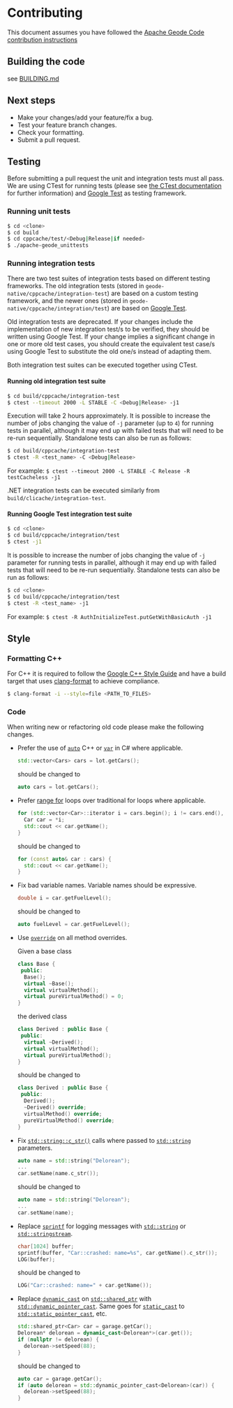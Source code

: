 # Contributing
This document assumes you have followed the [Apache Geode Code contribution instructions](https://cwiki.apache.org/confluence/display/GEODE/Code+contributions)

## Building the code
see [BUILDING.md](BUILDING.md)

## Next steps
* Make your changes/add your feature/fix a bug.
* Test your feature branch changes.
* Check your formatting.
* Submit a pull request.

## Testing
Before submitting a pull request the unit and integration tests must all pass. We are using CTest for running tests (please see [the CTest documentation](https://cmake.org/Wiki/CMake/Testing_With_CTest) for further information) and [Google Test](https://github.com/google/googletest) as testing framework.

### Running unit tests
```bash
$ cd <clone>
$ cd build
$ cd cppcache/test/<Debug|Release|if needed>
$ ./apache-geode_unittests
```

### Running integration tests
There are two test suites of integration tests based on different testing frameworks. The old integration tests (stored in `geode-native/cppcache/integration-test`) are based on a custom testing framework, and the newer ones (stored in `geode-native/cppcache/integration/test`) are based on [Google Test](https://github.com/google/googletest).

Old integration tests are deprecated. If your changes include the implementation of new integration test/s to be verified, they should be written using Google Test. If your change implies a significant change in one or more old test cases, you should create the equivalent test case/s using Google Test to substitute the old one/s instead of adapting them.

Both integration test suites can be executed together using CTest.

#### Running old integration test suite
```bash
$ cd build/cppcache/integration-test
$ ctest --timeout 2000 -L STABLE -C <Debug|Release> -j1
```
Execution will take 2 hours approximately. It is possible to increase the number of jobs changing the value of `-j` parameter (up to `4`) for running tests in parallel, although it may end up with failed tests that will need to be re-run sequentially. Standalone tests can also be run as follows:

```bash
$ cd build/cppcache/integration-test
$ ctest -R <test_name> -C <Debug|Release>
```
For example: `$ ctest --timeout 2000 -L STABLE -C Release -R testCacheless -j1`

.NET integration tests can be executed similarly from `build/clicache/integration-test`.

#### Running Google Test integration test suite
```bash
$ cd <clone>
$ cd build/cppcache/integration/test
$ ctest -j1
```
It is possible to increase the number of jobs changing the value of `-j` parameter for running tests in parallel, although it may end up with failed tests that will need to be re-run sequentially. Standalone tests can also be run as follows:

```bash
$ cd <clone>
$ cd build/cppcache/integration/test
$ ctest -R <test_name> -j1
```
For example: `$ ctest -R AuthInitializeTest.putGetWithBasicAuth -j1`


## Style

### Formatting C++
For C++ it is required to follow the [Google C++ Style Guide](https://google.github.io/styleguide/cppguide.html) and have a build target that uses [clang-format](https://clang.llvm.org/docs/ClangFormat.html) to achieve compliance.
```bash
$ clang-format -i --style=file <PATH_TO_FILES>
```

### Code
When writing new or refactoring old code please make the following changes.

 * Prefer the use of [`auto`](http://en.cppreference.com/w/cpp/language/auto) C++ or [`var`](https://docs.microsoft.com/en-us/dotnet/csharp/language-reference/keywords/var) in C# where applicable.
   ```c++
   std::vector<Cars> cars = lot.getCars();
   ```
   should be changed to
   ```c++
   auto cars = lot.getCars();
   ```

 * Prefer [range for](http://en.cppreference.com/w/cpp/language/range-for) loops over traditional for loops where applicable.
   ```c++
   for (std::vector<Car>::iterator i = cars.begin(); i != cars.end(), ++i) {
     Car car = *i;
     std::cout << car.getName();
   }
   ```
   should be changed to
   ```c++
   for (const auto& car : cars) {
     std::cout << car.getName();
   }
   ```

  * Fix bad variable names. Variable names should be expressive.
    ```c++
    double i = car.getFuelLevel();
    ```
    should be changed to
    ```c++
    auto fuelLevel = car.getFuelLevel();
    ```

  * Use [`override`](http://en.cppreference.com/w/cpp/language/override) on all method overrides.

    Given a base class
    ```c++
    class Base {
     public:
      Base();
      virtual ~Base();
      virtual virtualMethod();
      virtual pureVirtualMethod() = 0;
    }
    ```
    the derived class
    ```c++
    class Derived : public Base {
     public:
      virtual ~Derived();
      virtual virtualMethod();
      virtual pureVirtualMethod();
    }
    ```
    should be changed to
    ```c++
    class Derived : public Base {
     public:
      Derived();
      ~Derived() override;
      virtualMethod() override;
      pureVirtualMethod() override;
    }
    ```

  * Fix [`std::string::c_str()`](http://en.cppreference.com/w/cpp/string/basic_string/c_str) calls where passed to [`std::string`](http://en.cppreference.com/w/cpp/string/basic_string) parameters.
    ```c++
    auto name = std::string("Delorean");
    ...
    car.setName(name.c_str());
    ```
    should be changed to
    ```c++
    auto name = std::string("Delorean");
    ...
    car.setName(name);
    ```

  * Replace [`sprintf`](http://en.cppreference.com/w/cpp/io/c/fprintf) for logging messages with [`std::string`](http://en.cppreference.com/w/cpp/string/basic_string) or [`std::stringstream`](http://en.cppreference.com/w/cpp/io/basic_stringstream).
    ```c++
    char[1024] buffer;
    sprintf(buffer, "Car::crashed: name=%s", car.getName().c_str());
    LOG(buffer);
    ```
    should be changed to
    ```c++
    LOG("Car::crashed: name=" + car.getName());
    ```

  * Replace [`dynamic_cast`](http://en.cppreference.com/w/cpp/language/dynamic_cast) on [`std::shared_ptr`](http://en.cppreference.com/w/cpp/memory/shared_ptr) with [`std::dynamic_pointer_cast`](http://en.cppreference.com/w/cpp/memory/shared_ptr/pointer_cast). Same goes for [`static_cast`](http://en.cppreference.com/w/cpp/language/static_cast) to [`std::static_pointer_cast`](http://en.cppreference.com/w/cpp/memory/shared_ptr/pointer_cast), etc.
    ```c++
    std::shared_ptr<Car> car = garage.getCar();
    Delorean* delorean = dynamic_cast<Delorean*>(car.get());
    if (nullptr != delorean) {
      delorean->setSpeed(88);
    }
    ```
    should be changed to
    ```c++
    auto car = garage.getCar();
    if (auto delorean = std::dynamic_pointer_cast<Delorean>(car)) {
      delorean->setSpeed(88);
    }
    ```
